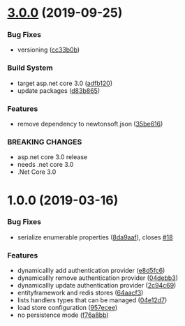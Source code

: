 # [3.0.0](https://github.com/aguacongas/DymamicAuthProviders/compare/2.0.0...3.0.0) (2019-09-25)


### Bug Fixes

* versioning ([cc33b0b](https://github.com/aguacongas/DymamicAuthProviders/commit/cc33b0b))


### Build System

* target asp.net core 3.0 ([adfb120](https://github.com/aguacongas/DymamicAuthProviders/commit/adfb120))
* update packages ([d83b865](https://github.com/aguacongas/DymamicAuthProviders/commit/d83b865))


### Features

* remove dependency to newtonsoft.json ([35be616](https://github.com/aguacongas/DymamicAuthProviders/commit/35be616))


### BREAKING CHANGES

* asp.net core 3.0 release
* needs .net core 3.0
* .Net Core 3.0

# 1.0.0 (2019-03-16)


### Bug Fixes

* serialize enumerable properties ([8da9aaf](https://github.com/aguacongas/DymamicAuthProviders/commit/8da9aaf)), closes [#18](https://github.com/aguacongas/DymamicAuthProviders/issues/18)


### Features

* dynamicallly add authentication provider ([e8d5fc6](https://github.com/aguacongas/DymamicAuthProviders/commit/e8d5fc6))
* dynamicallly remove authentication provider ([04debb3](https://github.com/aguacongas/DymamicAuthProviders/commit/04debb3))
* dynamicallly update authentication provider ([2c94c69](https://github.com/aguacongas/DymamicAuthProviders/commit/2c94c69))
* entityframework and redis stores ([64aacf3](https://github.com/aguacongas/DymamicAuthProviders/commit/64aacf3))
* lists handlers types that can be managed ([04e12d7](https://github.com/aguacongas/DymamicAuthProviders/commit/04e12d7))
* load store configuration ([957ecee](https://github.com/aguacongas/DymamicAuthProviders/commit/957ecee))
* no persistence mode ([f76a8bb](https://github.com/aguacongas/DymamicAuthProviders/commit/f76a8bb))

